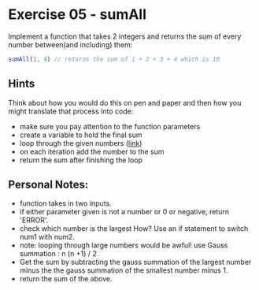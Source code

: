 # Exercise 05 - sumAll

Implement a function that takes 2 integers and returns the sum of every number between(and including) them:

```javascript
sumAll(1, 4) // returns the sum of 1 + 2 + 3 + 4 which is 10
```


## Hints

Think about how you would do this on pen and paper and then how you might translate that process into code:
- make sure you pay attention to the function parameters
- create a variable to hold the final sum
- loop through the given numbers ([link](https://developer.mozilla.org/en-US/docs/Web/JavaScript/Guide/Loops_and_iteration))
- on each iteration add the number to the sum
- return the sum after finishing the loop

## Personal Notes:
- function takes in two inputs. 
- if either parameter given is not a number or 0 or negative, return 'ERROR'.
- check which number is the largest How? Use an if statement to switch num1 with num2.
- note: looping through large numbers would be awful! use Gauss summation : n (n +1) / 2
- Get the sum by subtracting the gauss summation of the largest number minus the the gauss summation of the smallest number minus 1. 
 - return the sum of the above.